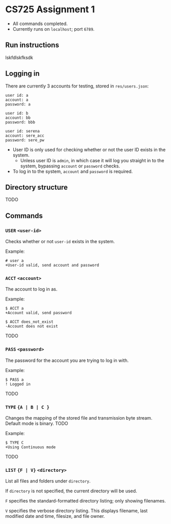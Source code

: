 # CS725 Assignment 1

- All commands completed. 
- Currently runs on `localhost`; port `6789`.

## Run instructions

lskfdlskfksdk

## Logging in
There are currently 3 accounts for testing, stored in `res/users.json`:

```
user id: a
account: a
password: a
```
```
user id: b
account: bb
password: bbb
```
```
user id: serena
account: sere_acc
password: sere_pw
```

- User ID is only used for checking whether or not the user ID exists in the system.
    - Unless user ID is `admin`, in which case it will log you straight in to the system, bypassing `account` or `password` checks.
- To log in to the system, `account` and `password` is required. 

## Directory structure 
TODO

## Commands
### `USER` `<user-id>`

Checks whether or not `user-id` exists in the system.

Example:
```
# user a
+User-id valid, send account and password
```

### `ACCT` `<account>`

The account to log in as.

Example:
```
$ ACCT a
+Account valid, send password
```
```
$ ACCT does_not_exist
-Account does not exist
```
TODO
### `PASS` `<password>`

The password for the account you are trying to log in with.

Example:
```
$ PASS a
! Logged in
```
TODO

### `TYPE` `{A | B | C }`

Changes the mapping of the stored file and transmission byte stream.  Default mode is binary. TODO

Example:
```
$ TYPE C
+Using Continuous mode
```
TODO

### `LIST` `{F | V}` `<directory>`

List all files and folders under `directory`.

If `directory` is not specified, the current directory will be used.  

`F` specifies the standard-formatted directory listing; only showing filenames.

`V` specifies the verbose directory listing.  This displays filename, last modified date and time, filesize, and file owner.